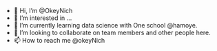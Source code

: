 - 👋 Hi, I’m @OkeyNich
- 👀 I’m interested in ...
- 🌱 I’m currently learning data science with One school @hamoye.
- 💞️ I’m looking to collaborate on team members and other people here.
- 📫 How to reach me @okeyNich

<!---
OkeyNich/OkeyNich is a ✨ special ✨ repository because its `README.md` (this file) appears on your GitHub profile.
You can click the Preview link to take a look at your changes.
--->
